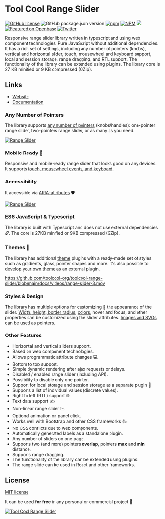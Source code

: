 # Tool Cool Range Slider

[![GitHub license](https://img.shields.io/github/license/toolcool-org/toolcool-range-slider)](https://github.com/toolcool-org/toolcool-range-slider/blob/main/LICENSE)
![GitHub package.json version](https://img.shields.io/github/package-json/v/toolcool-org/toolcool-range-slider)
[![npm](https://img.shields.io/npm/dw/toolcool-range-slider)](https://www.npmjs.com/package/toolcool-range-slider)
[![NPM](https://img.shields.io/badge/npm-range_slider-brightgreen)](https://www.npmjs.com/package/toolcool-range-slider)
[![](https://data.jsdelivr.com/v1/package/npm/toolcool-range-slider/badge)](https://www.jsdelivr.com/package/npm/toolcool-range-slider)
[![Featured on Openbase](https://badges.openbase.com/js/featured/toolcool-range-slider.svg?token=sUaswkA1YmMFk8F+JBWQZoWo4wGL7wZwyIaglD6kAlQ=)](https://openbase.com/js/toolcool-range-slider?utm_source=embedded&amp;utm_medium=badge&amp;utm_campaign=rate-badge)
[![Twitter](https://img.shields.io/twitter/url?style=social&url=https%3A%2F%2Fgithub.com%2Ftoolcool-org%2Ftoolcool-range-slider)](https://twitter.com/intent/tweet?text=Wow:&url=https%3A%2F%2Fgithub.com%2Ftoolcool-org%2Ftoolcool-range-slider)

Responsive range slider library written in typescript and using web component technologies. Pure JavaScript without additional dependencies. It has a rich set of settings, including any number of  pointers (knobs), vertical and horizontal slider, touch, mousewheel and keyboard support, local and session storage, range dragging, and RTL support. The functionality of the library can be extended using plugins. The library core is 27 KB minified or 9 KB compressed (GZip).


## Links
- [Website](https://range-slider.toolcool.org/)
- [Documentation](https://range-slider.toolcool.org/pages/basic-usage.html)


### Any Number of Pointers

The library supports [any number of pointers](https://range-slider.toolcool.org/pages/basic-usage.html) (knobs/handles): one-pointer range slider, two-pointers range slider, or as many as you need.

[![Range Slider](https://github.com/toolcool-org/toolcool-range-slider/blob/main/docs/videos/range-slider-1.gif?raw=true)](https://range-slider.toolcool.org/pages/basic-usage.html)


### Mobile Ready :iphone:
Responsive and mobile-ready range slider that looks good on any devices. It supports [touch, mousewheel events, and keyboard](https://range-slider.toolcool.org/pages/touch-and-keyboard-support.html).


### Accessibility
It accessible via [ARIA-attributes](https://range-slider.toolcool.org/pages/accessibility.html) :shield:

[![Range Slider](https://github.com/toolcool-org/toolcool-range-slider/blob/main/docs/videos/range-slider-2.gif?raw=true)](https://range-slider.toolcool.org/pages/accessibility.html)

### ES6 JavaScript & Typescript
The library is built with Typescript and does not use external dependencies :unlock:. The core is 27KB minified or 9KB compressed (GZip).

### Themes :art:

The library has additional [theme](https://range-slider.toolcool.org/pages/themes.html) plugins with a ready-made set of styles such as gradients, glass, pointer shapes and more. It's also possible to [develop your own theme](https://range-slider.toolcool.org/pages/css-themes.html) as an external plugin.

https://github.com/toolcool-org/toolcool-range-slider/blob/main/docs/videos/range-slider-3.mov

### Styles & Design
The library has multiple options for customizing :wrench: the appearance of the slider. [Width, height, border radius](https://range-slider.toolcool.org/pages/width-height-and-border-radius.html), [colors](https://range-slider.toolcool.org/pages/colors.html), hover and focus, and other properties can be customized using the slider attributes. [Images and SVGs](https://range-slider.toolcool.org/pages/images-and-svgs-as-pointers.html) can be used as pointers.

### Other Features
- Horizontal and vertical sliders support.
- Based on web component technologies.
- Allows programmatic attribute changes :computer:
- Bottom to top support.
- Simple dynamic rendering after ajax requests or delays.
- Disabled / enabled range slider (including API).
- Possibility to disable only one pointer.
- Support for local storage and session storage as a separate plugin :floppy_disk:
- Supports a list of individual values (discrete values).
- Right to left (RTL) support :globe_with_meridians:
- Text data support :writing_hand:
- Non-linear range slider :chart_with_downwards_trend:
- Optional animation on panel click.
- Works well with Bootstrap and other CSS frameworks :+1:
- No CSS conflicts due to web components.
- Automatically generated labels as a standalone plugin.
- Any number of sliders on one page.
- Supports two (and more) pointers **overlap**, pointers **max** and **min** distance.
- Supports range dragging.
- The functionality of the library can be extended using plugins.
- The range slide can be used in React and other frameworks.


## License

[MIT license](https://github.com/toolcool-org/toolcool-range-slider/blob/main/LICENSE)

It can be used **for free** in any personal or commercial project :gift: 


[![Tool Cool Range Slider](https://github.com/toolcool-org/toolcool-range-slider/blob/main/examples/img/preview/toolcool-range-slider-preview-2.png?raw=true)](https://github.com/toolcool-org/toolcool-range-slider/blob/main/examples/3-styles.html)

